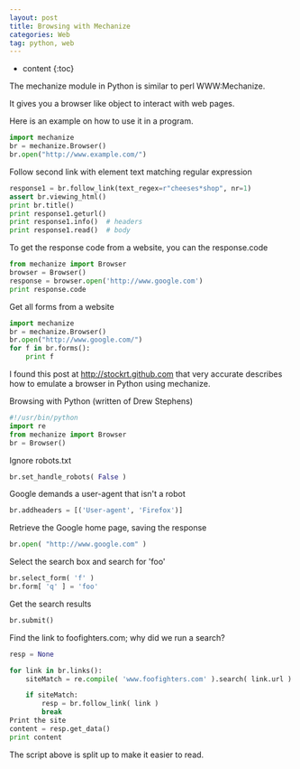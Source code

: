 ```yaml
---
layout: post
title: Browsing with Mechanize
categories: Web
tag: python, web
---
```

 
* content
{:toc}

The mechanize module in Python is similar to perl WWW:Mechanize.

It gives you a browser like object to interact with web pages.

Here is an example on how to use it in a program.

```python
import mechanize
br = mechanize.Browser()
br.open("http://www.example.com/")
```




Follow second link with element text matching regular expression

```python
response1 = br.follow_link(text_regex=r"cheeses*shop", nr=1)
assert br.viewing_html()
print br.title()
print response1.geturl()
print response1.info()  # headers
print response1.read()  # body
```

To get the response code from a website, you can the response.code

```python
from mechanize import Browser
browser = Browser()
response = browser.open('http://www.google.com')
print response.code
```

Get all forms from a website

```python
import mechanize
br = mechanize.Browser()
br.open("http://www.google.com/")
for f in br.forms():
    print f
```

I found this post at http://stockrt.github.com that very accurate describes how
to emulate a browser in Python using mechanize.

Browsing with Python (written of Drew Stephens)

```python
#!/usr/bin/python
import re
from mechanize import Browser
br = Browser()
```

Ignore robots.txt

```python
br.set_handle_robots( False )
```

Google demands a user-agent that isn't a robot

```python
br.addheaders = [('User-agent', 'Firefox')]
```

Retrieve the Google home page, saving the response

```python
br.open( "http://www.google.com" )
```

Select the search box and search for 'foo'

```python
br.select_form( 'f' )
br.form[ 'q' ] = 'foo'
```

Get the search results

```python
br.submit()
```

Find the link to foofighters.com; why did we run a search?

```python
resp = None

for link in br.links():
    siteMatch = re.compile( 'www.foofighters.com' ).search( link.url )

    if siteMatch:
        resp = br.follow_link( link )
        break
Print the site
content = resp.get_data()
print content
```

The script above is split up to make it easier to read.
